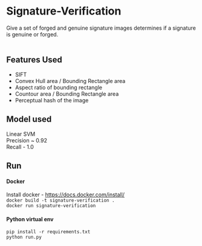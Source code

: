 # Signature-Verification

Give a set of forged and genuine signature images determines if a signature is genuine or forged.
<br><br>
## Features Used ##
* SIFT<br>
* Convex Hull area / Bounding Rectangle area<br>
* Aspect ratio of bounding rectangle<br>
* Countour area / Bounding Rectangle area<br>
* Perceptual hash of the image

## Model used ##

Linear SVM <br>
Precision ~ 0.92<br>
Recall - 1.0

## Run ##

#### Docker

Install docker - https://docs.docker.com/install/ <br>
`docker build -t signature-verification .` <br>
`docker run signature-verification` <br>

#### Python virtual env

`pip install -r requirements.txt`  <br>
`python run.py`
